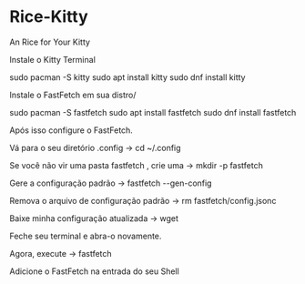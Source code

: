 # Rice-Kitty
An Rice for Your Kitty

Instale o Kitty Terminal

sudo pacman -S kitty
sudo apt install kitty
sudo dnf install kitty

Instale o FastFetch em sua distro/

sudo pacman -S fastfetch
sudo apt install fastfetch
sudo dnf install fastfetch

Após isso configure o FastFetch.

Vá para o seu diretório .config → cd ~/.config

Se você não vir uma pasta fastfetch , crie uma → mkdir -p fastfetch

Gere a configuração padrão → fastfetch --gen-config

Remova o arquivo de configuração padrão → rm fastfetch/config.jsonc

Baixe minha configuração atualizada → wget

Feche seu terminal e abra-o novamente.

Agora, execute → fastfetch

Adicione o FastFetch na entrada do seu Shell

